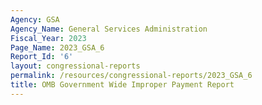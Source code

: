 ```yaml
---
Agency: GSA
Agency_Name: General Services Administration
Fiscal_Year: 2023
Page_Name: 2023_GSA_6
Report_Id: '6'
layout: congressional-reports
permalink: /resources/congressional-reports/2023_GSA_6
title: OMB Government Wide Improper Payment Report
---
```


